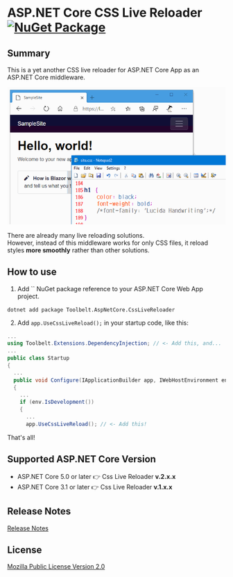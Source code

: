 # ASP.NET Core CSS Live Reloader [![NuGet Package](https://img.shields.io/nuget/v/Toolbelt.AspNetCore.CssLiveReloader.svg)](https://www.nuget.org/packages/Toolbelt.AspNetCore.CssLiveReloader/)

## Summary

This is a yet another CSS live reloader for ASP.NET Core App as an ASP.NET Core middleware.

![fig.1](https://raw.githubusercontent.com/jsakamoto/Toolbelt.AspNetCore.CssLiveReloader/master/.assets/fig1.gif)

There are already many live reloading solutions.  
However, instead of this middleware works for only CSS files, it reload styles **more smoothly** rather than other solutions. 

## How to use

1. Add `` NuGet package reference to your ASP.NET Core Web App project.

```shell
dotnet add package Toolbelt.AspNetCore.CssLiveReloader
```

2. Add `app.UseCssLiveReload();` in your startup code, like this:

```csharp
...
using Toolbelt.Extensions.DependencyInjection; // <- Add this, and...
...
public class Startup
{
  ...
  public void Configure(IApplicationBuilder app, IWebHostEnvironment env)
  {
    ...
    if (env.IsDevelopment())
    {
      ...
      app.UseCssLiveReload(); // <- Add this!
```

That's all!

## Supported ASP.NET Core Version

- ASP.NET Core 5.0 or later 👉 Css Live Reloader **v.2.x.x**
- ASP.NET Core 3.1 or later 👉 Css Live Reloader **v.1.x.x**

## Release Notes

[Release Notes](https://github.com/jsakamoto/Toolbelt.AspNetCore.CssLiveReloader/blob/master/RELEASE-NOTES.txt)

## License

[Mozilla Public License Version 2.0](https://github.com/jsakamoto/Toolbelt.AspNetCore.CssLiveReloader/blob/master/LICENSE)

